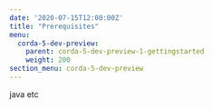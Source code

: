 ```yaml
---
date: '2020-07-15T12:00:00Z'
title: "Prerequisites"
menu:
  corda-5-dev-preview:
    parent: corda-5-dev-preview-1-gettingstarted
    weight: 200
section_menu: corda-5-dev-preview
---
```


java
etc
